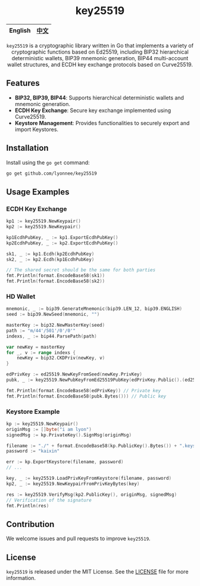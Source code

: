 <div align="center">
</br>

# key25519


| English | [中文](README.zh.md) |
| ------- | -------------------- |

`key25519` is a cryptographic library written in Go that implements a variety of cryptographic functions based on Ed25519, including BIP32 hierarchical deterministic wallets, BIP39 mnemonic generation, BIP44 multi-account wallet structures, and ECDH key exchange protocols based on Curve25519.

</div>

## Features

- **BIP32, BIP39, BIP44**: Supports hierarchical deterministic wallets and mnemonic generation.
- **ECDH Key Exchange**: Secure key exchange implemented using Curve25519.
- **Keystore Management**: Provides functionalities to securely export and import Keystores.

## Installation

Install using the `go get` command:

```bash
go get github.com/lyonnee/key25519
```

## Usage Examples

### ECDH Key Exchange

```go
kp1 := key25519.NewKeypair()
kp2 := key25519.NewKeypair()

kp1EcdhPubKey, _ := kp1.ExportEcdhPubKey()
kp2EcdhPubKey, _ := kp2.ExportEcdhPubKey()

sk1, _ := kp1.Ecdh(kp2EcdhPubKey)
sk2, _ := kp2.Ecdh(kp1EcdhPubKey)

// The shared secret should be the same for both parties
fmt.Println(format.EncodeBase58(sk1))
fmt.Println(format.EncodeBase58(sk2))
```

### HD Wallet

```go
mnemonic, _ := bip39.GenerateMnemonic(bip39.LEN_12, bip39.ENGLISH)
seed := bip39.NewSeed(mnemonic, "")

masterKey := bip32.NewMasterKey(seed)
path := "m/44'/501'/0'/0'"
indexs, _ := bip44.ParsePath(path)

var newKey = masterKey
for _, v := range indexs {
    newKey = bip32.CKDPriv(newKey, v)
}

edPrivKey := ed25519.NewKeyFromSeed(newKey.PrivKey)
pubk, _ := key25519.NewPubKeyFromEd25519PubKey(edPrivKey.Public().(ed25519.PublicKey))

fmt.Println(format.EncodeBase58(edPrivKey)) // Private key
fmt.Println(format.EncodeBase58(pubk.Bytes())) // Public key
```

### Keystore Example

```go
kp := key25519.NewKeypair()
originMsg := []byte("i am lyon")
signedMsg := kp.PrivateKey().SignMsg(originMsg)

filename := "./" + format.EncodeBase58(kp.PublicKey().Bytes()) + ".keystore"
password := "kaixin"

err := kp.ExportKeystore(filename, password)
// ...

key, _ := key25519.LoadPrivKeyFromKeystore(filename, password)
kp2, _ := key25519.NewKeypairFromPrivKeyBytes(key)

res := key25519.VerifyMsg(kp2.PublicKey(), originMsg, signedMsg)
// Verification of the signature
fmt.Println(res)
```

## Contribution

We welcome issues and pull requests to improve `key25519`.

## License

`key25519` is released under the MIT License. See the [LICENSE](LICENSE) file for more information.
